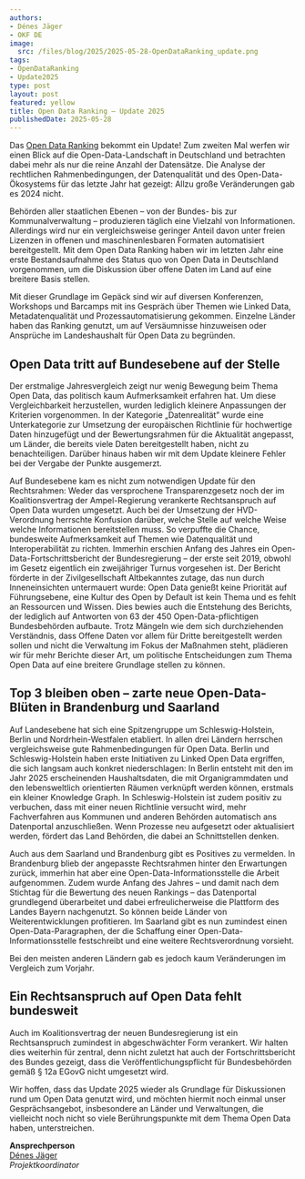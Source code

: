 ```yaml
---
authors:
- Dénes Jäger
- OKF DE
image:
  src: /files/blog/2025/2025-05-28-OpenDataRanking_update.png
tags:
- OpenDataRanking
- Update2025
type: post
layout: post
featured: yellow
title: Open Data Ranking – Update 2025
publishedDate: 2025-05-28
---
```


Das [Open Data Ranking](https://opendataranking.de/) bekommt ein Update! Zum zweiten Mal werfen wir einen Blick auf die Open-Data-Landschaft in Deutschland und betrachten dabei mehr als nur die reine Anzahl der Datensätze. Die Analyse der rechtlichen Rahmenbedingungen, der Datenqualität und des Open-Data-Ökosystems für das letzte Jahr hat gezeigt: Allzu große Veränderungen gab es 2024 nicht.

Behörden aller staatlichen Ebenen – von der Bundes- bis zur Kommunalverwaltung – produzieren täglich eine Vielzahl von Informationen. Allerdings wird nur ein vergleichsweise geringer Anteil davon unter freien Lizenzen in offenen und maschinenlesbaren Formaten automatisiert bereitgestellt. Mit dem Open Data Ranking haben wir im letzten Jahr eine erste Bestandsaufnahme des Status quo von Open Data in Deutschland vorgenommen, um die Diskussion über offene Daten im Land auf eine breitere Basis stellen.

Mit dieser Grundlage im Gepäck sind wir auf diversen Konferenzen, Workshops und Barcamps mit ins Gespräch über Themen wie Linked Data, Metadatenqualität und Prozessautomatisierung gekommen. Einzelne Länder haben das Ranking genutzt, um auf Versäumnisse hinzuweisen oder Ansprüche im Landeshaushalt für Open Data zu begründen. 

## Open Data tritt auf Bundesebene auf der Stelle

Der erstmalige Jahresvergleich zeigt nur wenig Bewegung beim Thema Open Data, das politisch kaum Aufmerksamkeit erfahren hat. Um diese Vergleichbarkeit herzustellen, wurden lediglich kleinere Anpassungen der Kriterien vorgenommen. In der Kategorie „Datenrealität” wurde eine Unterkategorie zur Umsetzung der europäischen Richtlinie für hochwertige Daten hinzugefügt und der Bewertungsrahmen für die Aktualität angepasst, um Länder, die bereits viele Daten bereitgestellt haben, nicht zu benachteiligen. Darüber hinaus haben wir mit dem Update kleinere Fehler bei der Vergabe der Punkte ausgemerzt.

Auf Bundesebene kam es nicht zum notwendigen Update für den Rechtsrahmen: Weder das versprochene Transparenzgesetz noch der im Koalitionsvertrag der Ampel-Regierung verankerte Rechtsanspruch auf Open Data wurden umgesetzt. Auch bei der Umsetzung der HVD-Verordnung herrschte Konfusion darüber, welche Stelle auf welche Weise welche Informationen bereitstellen muss. So verpuffte die Chance, bundesweite Aufmerksamkeit auf Themen wie Datenqualität und Interoperabilität zu richten. Immerhin erschien Anfang des Jahres ein Open-Data-Fortschrittsbericht der Bundesregierung – der erste seit 2019, obwohl im Gesetz eigentlich ein zweijähriger Turnus vorgesehen ist. Der Bericht förderte in der Zivilgesellschaft Altbekanntes zutage, das nun durch Inneneinsichten untermauert wurde: Open Data genießt keine Priorität auf Führungsebene, eine Kultur des Open by Default ist kein Thema und es fehlt an Ressourcen und Wissen. Dies bewies auch die Entstehung des Berichts, der lediglich auf Antworten von 63 der 450 Open-Data-pflichtigen Bundesbehörden aufbaute. Trotz Mängeln wie dem sich durchziehenden Verständnis, dass Offene Daten vor allem für Dritte bereitgestellt werden sollen und nicht die Verwaltung im Fokus der Maßnahmen steht, plädieren wir für mehr Berichte dieser Art, um politische Entscheidungen zum Thema Open Data auf eine breitere Grundlage stellen zu können.

## Top 3 bleiben oben – zarte neue Open-Data-Blüten in Brandenburg und Saarland

Auf Landesebene hat sich eine Spitzengruppe um Schleswig-Holstein, Berlin und Nordrhein-Westfalen etabliert. In allen drei Ländern herrschen vergleichsweise gute Rahmenbedingungen für Open Data. Berlin und Schleswig-Holstein haben erste Initiativen zu Linked Open Data ergriffen, die sich langsam auch konkret niederschlagen: In Berlin entsteht mit den im Jahr 2025 erscheinenden Haushaltsdaten, die mit Organigrammdaten und den lebensweltlich orientierten Räumen verknüpft werden können, erstmals ein kleiner Knowledge Graph. In Schleswig-Holstein ist zudem positiv zu verbuchen, dass mit einer neuen Richtlinie versucht wird, mehr Fachverfahren aus Kommunen und anderen Behörden automatisch ans Datenportal anzuschließen. Wenn Prozesse neu aufgesetzt oder aktualisiert werden, fördert das Land Behörden, die dabei an Schnittstellen denken.

Auch aus dem Saarland und Brandenburg gibt es Positives zu vermelden. In Brandenburg blieb der angepasste Rechtsrahmen hinter den Erwartungen zurück, immerhin hat aber eine Open-Data-Informationsstelle die Arbeit aufgenommen. Zudem wurde Anfang des Jahres – und damit nach dem Stichtag für die Bewertung des neuen Rankings – das Datenportal grundlegend überarbeitet und dabei erfreulicherweise die Plattform des Landes Bayern nachgenutzt. So können beide Länder von Weiterentwicklungen profitieren. Im Saarland gibt es nun zumindest einen Open-Data-Paragraphen, der die Schaffung einer Open-Data-Informationsstelle festschreibt und eine weitere Rechtsverordnung vorsieht.

Bei den meisten anderen Ländern gab es jedoch kaum Veränderungen im Vergleich zum Vorjahr.

## Ein Rechtsanspruch auf Open Data fehlt bundesweit

Auch im Koalitionsvertrag der neuen Bundesregierung ist ein Rechtsanspruch zumindest in abgeschwächter Form verankert. Wir halten dies weiterhin für zentral, denn nicht zuletzt hat auch der Fortschrittsbericht des Bundes gezeigt, dass die Veröffentlichungspflicht für Bundesbehörden gemäß § 12a EGovG nicht umgesetzt wird.

Wir hoffen, dass das Update 2025 wieder als Grundlage für Diskussionen rund um Open Data genutzt wird, und möchten hiermit noch einmal unser Gesprächsangebot, insbesondere an Länder und Verwaltungen, die vielleicht noch nicht so viele Berührungspunkte mit dem Thema Open Data haben, unterstreichen.

**Ansprechperson**<br>
[Dénes Jäger](mailto:denes.jaeger@okfn.de)<br>
*Projektkoordinator*

